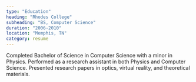 ```yaml
---
type: "Education"
heading: "Rhodes College"
subheading: "BS, Computer Science"
duration: "2006-2010"
location: "Memphis, TN"
category: resume
---
```


Completed Bachelor of Science in Computer Science with a minor in Physics. Performed as a research assistant in both Physics and Computer Science. Presented research papers in optics, virtual reality, and theoretical materials.